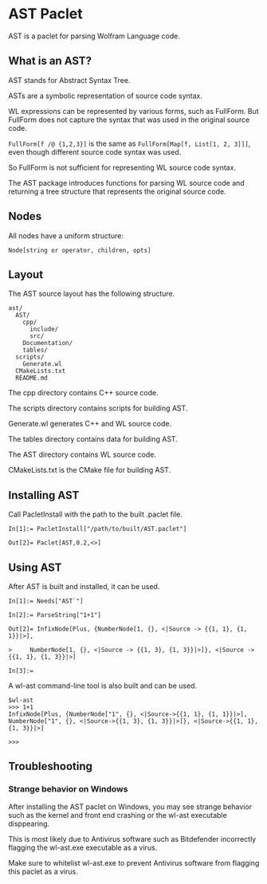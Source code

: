 
# AST Paclet

AST is a paclet for parsing Wolfram Language code.

## What is an AST?

AST stands for Abstract Syntax Tree.

ASTs are a symbolic representation of source code syntax.

WL expressions can be represented by various forms, such as FullForm. But FullForm does not capture
the syntax that was used in the original source code.

`FullForm[f /@ {1,2,3}]` is the same as `FullForm[Map[f, List[1, 2, 3]]]`, even though different source code syntax was used.

So FullForm is not sufficient for representing WL source code syntax.

The AST package introduces functions for parsing WL source code and returning a tree structure that represents the original source code.



## Nodes

All nodes have a uniform structure:

`Node[string or operator, children, opts]`







## Layout

The AST source layout has the following structure.

```
ast/
  AST/
    cpp/
      include/
      src/
    Documentation/
    tables/
  scripts/
    Generate.wl
  CMakeLists.txt
  README.md
```

The cpp directory contains C++ source code.

The scripts directory contains scripts for building AST.

Generate.wl generates C++ and WL source code.

The tables directory contains data for building AST.

The AST directory contains WL source code.

CMakeLists.txt is the CMake file for building AST.










## Installing AST

Call PacletInstall with the path to the built .paclet file.

```
In[1]:= PacletInstall["/path/to/built/AST.paclet"]

Out[2]= Paclet[AST,0.2,<>]

```

## Using AST

After AST is built and installed, it can be used.

```
In[1]:= Needs["AST`"]

In[2]:= ParseString["1+1"]

Out[2]= InfixNode[Plus, {NumberNode[1, {}, <|Source -> {{1, 1}, {1, 1}}|>],

>     NumberNode[1, {}, <|Source -> {{1, 3}, {1, 3}}|>]}, <|Source -> {{1, 1}, {1, 3}}|>]

In[3]:=
```


A wl-ast command-line tool is also built and can be used.

```
$wl-ast
>>> 1+1
InfixNode[Plus, {NumberNode["1", {}, <|Source->{{1, 1}, {1, 1}}|>], NumberNode["1", {}, <|Source->{{1, 3}, {1, 3}}|>]}, <|Source->{{1, 1}, {1, 3}}|>]

>>>
```



## Troubleshooting

### Strange behavior on Windows

After installing the AST paclet on Windows, you may see strange behavior such as the kernel and front end crashing or the wl-ast executable disppearing.

This is most likely due to Antivirus software such as Bitdefender incorrectly flagging the wl-ast.exe executable as a virus.

Make sure to whitelist wl-ast.exe to prevent Antivirus software from flagging this paclet as a virus.

<!--- bug 236253 --->







